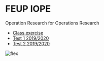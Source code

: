 # FEUP IOPE
Operation Research for Operations Research

* [Class exercise](https://github.com/msramalho/feup-iope/blob/master/class_exercise_tap.ipynb)
* [Test 1 2019/2020](https://github.com/msramalho/feup-iope/blob/master/minitest1.pdf)
* [Test 2 2019/2020](https://github.com/msramalho/feup-iope/blob/master/minitest2.pdf)

![flex](https://user-images.githubusercontent.com/19508417/75173103-48cd2880-5726-11ea-953b-32bc571b65b4.png)
